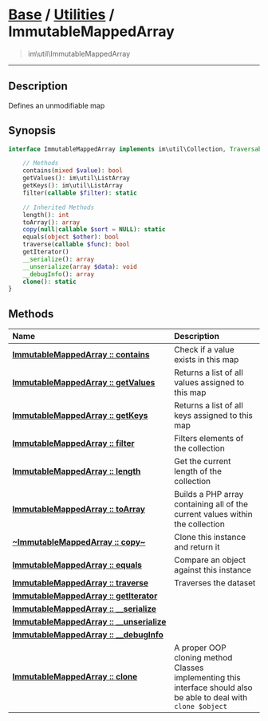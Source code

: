 # [Base](base.md) / [Utilities](util.md) / ImmutableMappedArray
 > im\util\ImmutableMappedArray
____

## Description
Defines an unmodifiable map

## Synopsis
```php
interface ImmutableMappedArray implements im\util\Collection, Traversable, im\features\Cloneable, im\features\Serializable, IteratorAggregate {

    // Methods
    contains(mixed $value): bool
    getValues(): im\util\ListArray
    getKeys(): im\util\ListArray
    filter(callable $filter): static

    // Inherited Methods
    length(): int
    toArray(): array
    copy(null|callable $sort = NULL): static
    equals(object $other): bool
    traverse(callable $func): bool
    getIterator()
    __serialize(): array
    __unserialize(array $data): void
    __debugInfo(): array
    clone(): static
}
```

## Methods
| Name | Description |
| :--- | :---------- |
| [__ImmutableMappedArray&nbsp;::&nbsp;contains__](util-ImmutableMappedArray-contains.md) | Check if a value exists in this map |
| [__ImmutableMappedArray&nbsp;::&nbsp;getValues__](util-ImmutableMappedArray-getValues.md) | Returns a list of all values assigned to this map |
| [__ImmutableMappedArray&nbsp;::&nbsp;getKeys__](util-ImmutableMappedArray-getKeys.md) | Returns a list of all keys assigned to this map |
| [__ImmutableMappedArray&nbsp;::&nbsp;filter__](util-ImmutableMappedArray-filter.md) | Filters elements of the collection |
| [__ImmutableMappedArray&nbsp;::&nbsp;length__](util-ImmutableMappedArray-length.md) | Get the current length of the collection |
| [__ImmutableMappedArray&nbsp;::&nbsp;toArray__](util-ImmutableMappedArray-toArray.md) | Builds a PHP array containing all of the current values within the collection |
| [__~ImmutableMappedArray&nbsp;::&nbsp;copy~__](util-ImmutableMappedArray-copy.md) | Clone this instance and return it |
| [__ImmutableMappedArray&nbsp;::&nbsp;equals__](util-ImmutableMappedArray-equals.md) | Compare an object against this instance |
| [__ImmutableMappedArray&nbsp;::&nbsp;traverse__](util-ImmutableMappedArray-traverse.md) | Traverses the dataset |
| [__ImmutableMappedArray&nbsp;::&nbsp;getIterator__](util-ImmutableMappedArray-getIterator.md) |  |
| [__ImmutableMappedArray&nbsp;::&nbsp;\_\_serialize__](util-ImmutableMappedArray-__serialize.md) |  |
| [__ImmutableMappedArray&nbsp;::&nbsp;\_\_unserialize__](util-ImmutableMappedArray-__unserialize.md) |  |
| [__ImmutableMappedArray&nbsp;::&nbsp;\_\_debugInfo__](util-ImmutableMappedArray-__debugInfo.md) |  |
| [__ImmutableMappedArray&nbsp;::&nbsp;clone__](util-ImmutableMappedArray-clone.md) | A proper OOP cloning method  Classes implementing this interface should also be able to deal with `clone $object` |
